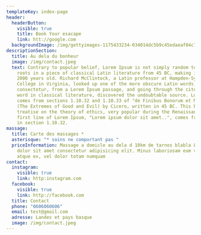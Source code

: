 ```yaml
---
templateKey: index-page
header:
  headerButton:
    visible: true
    title: Book Your esacape
    link: htt://google.com
  backgroundImage: /img/gettyimages-1175433234-034014dc5b9c45edaeaf04c7b80ceafc.webp
descriptionSection:
  title: Au dela du bonheur
  image: /img/contact.jpeg
  text: Contrary to popular belief, Lorem Ipsum is not simply random text. It has
    roots in a piece of classical Latin literature from 45 BC, making it over
    2000 years old. Richard McClintock, a Latin professor at Hampden-Sydney
    College in Virginia, looked up one of the more obscure Latin words,
    consectetur, from a Lorem Ipsum passage, and going through the cites of the
    word in classical literature, discovered the undoubtable source. Lorem Ipsum
    comes from sections 1.10.32 and 1.10.33 of "de Finibus Bonorum et Malorum"
    (The Extremes of Good and Evil) by Cicero, written in 45 BC. This book is a
    treatise on the theory of ethics, very popular during the Renaissance. The
    first line of Lorem Ipsum, "Lorem ipsum dolor sit amet..", comes from a line
    in section 1.10.32.
massage:
  title: Carte des massages *
  asterisque: "* soins ne comportant pas "
  priceInformation: Massage a domicle au dela d 10km de tarnos blabla Lorem ipsum,
    dolor sit amet consectetur adipisicing elit. Minus laboriosam eum vitae
    atque ex, vel dolor totam numquam
contact:
  instagram:
    visible: true
    link: http:instagram.com
  facebook:
    visible: true
    link: http://facebook.com
  title: Contact
  phone: "0606060606"
  email: test@gmail.com
  adresse: Landes et pays basque
  image: /img/contact.jpeg
---
```

